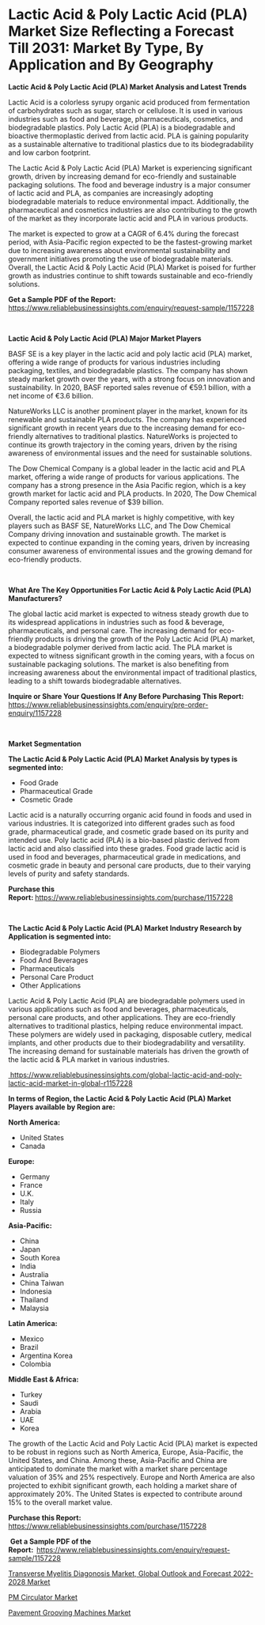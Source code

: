 <p><h1>Lactic Acid & Poly Lactic Acid (PLA) Market Size Reflecting a Forecast Till 2031: Market By Type, By Application and By Geography</h1></p><p><strong>Lactic Acid & Poly Lactic Acid (PLA) Market Analysis and Latest Trends</strong></p>
<p><p>Lactic Acid is a colorless syrupy organic acid produced from fermentation of carbohydrates such as sugar, starch or cellulose. It is used in various industries such as food and beverage, pharmaceuticals, cosmetics, and biodegradable plastics. Poly Lactic Acid (PLA) is a biodegradable and bioactive thermoplastic derived from lactic acid. PLA is gaining popularity as a sustainable alternative to traditional plastics due to its biodegradability and low carbon footprint.</p><p>The Lactic Acid & Poly Lactic Acid (PLA) Market is experiencing significant growth, driven by increasing demand for eco-friendly and sustainable packaging solutions. The food and beverage industry is a major consumer of lactic acid and PLA, as companies are increasingly adopting biodegradable materials to reduce environmental impact. Additionally, the pharmaceutical and cosmetics industries are also contributing to the growth of the market as they incorporate lactic acid and PLA in various products.</p><p>The market is expected to grow at a CAGR of 6.4% during the forecast period, with Asia-Pacific region expected to be the fastest-growing market due to increasing awareness about environmental sustainability and government initiatives promoting the use of biodegradable materials. Overall, the Lactic Acid & Poly Lactic Acid (PLA) Market is poised for further growth as industries continue to shift towards sustainable and eco-friendly solutions.</p></p>
<p><strong>Get a Sample PDF of the Report:&nbsp;</strong> <a href="https://www.reliablebusinessinsights.com/enquiry/request-sample/1157228">https://www.reliablebusinessinsights.com/enquiry/request-sample/1157228</a></p>
<p>&nbsp;</p>
<p><strong>Lactic Acid & Poly Lactic Acid (PLA) Major Market Players</strong></p>
<p><p>BASF SE is a key player in the lactic acid and poly lactic acid (PLA) market, offering a wide range of products for various industries including packaging, textiles, and biodegradable plastics. The company has shown steady market growth over the years, with a strong focus on innovation and sustainability. In 2020, BASF reported sales revenue of €59.1 billion, with a net income of €3.6 billion.</p><p>NatureWorks LLC is another prominent player in the market, known for its renewable and sustainable PLA products. The company has experienced significant growth in recent years due to the increasing demand for eco-friendly alternatives to traditional plastics. NatureWorks is projected to continue its growth trajectory in the coming years, driven by the rising awareness of environmental issues and the need for sustainable solutions.</p><p>The Dow Chemical Company is a global leader in the lactic acid and PLA market, offering a wide range of products for various applications. The company has a strong presence in the Asia Pacific region, which is a key growth market for lactic acid and PLA products. In 2020, The Dow Chemical Company reported sales revenue of $39 billion.</p><p>Overall, the lactic acid and PLA market is highly competitive, with key players such as BASF SE, NatureWorks LLC, and The Dow Chemical Company driving innovation and sustainable growth. The market is expected to continue expanding in the coming years, driven by increasing consumer awareness of environmental issues and the growing demand for eco-friendly products.</p></p>
<p>&nbsp;</p>
<p><strong>What Are The Key Opportunities For Lactic Acid & Poly Lactic Acid (PLA) Manufacturers?</strong></p>
<p><p>The global lactic acid market is expected to witness steady growth due to its widespread applications in industries such as food & beverage, pharmaceuticals, and personal care. The increasing demand for eco-friendly products is driving the growth of the Poly Lactic Acid (PLA) market, a biodegradable polymer derived from lactic acid. The PLA market is expected to witness significant growth in the coming years, with a focus on sustainable packaging solutions. The market is also benefiting from increasing awareness about the environmental impact of traditional plastics, leading to a shift towards biodegradable alternatives.</p></p>
<p><strong>Inquire or Share Your Questions If Any Before Purchasing This Report:</strong> <a href="https://www.reliablebusinessinsights.com/enquiry/pre-order-enquiry/1157228">https://www.reliablebusinessinsights.com/enquiry/pre-order-enquiry/1157228</a></p>
<p>&nbsp;</p>
<p><strong>Market Segmentation</strong></p>
<p><strong>The Lactic Acid & Poly Lactic Acid (PLA) Market Analysis by types is segmented into:</strong></p>
<p><ul><li>Food Grade</li><li>Pharmaceutical Grade</li><li>Cosmetic Grade</li></ul></p>
<p><p>Lactic acid is a naturally occurring organic acid found in foods and used in various industries. It is categorized into different grades such as food grade, pharmaceutical grade, and cosmetic grade based on its purity and intended use. Poly lactic acid (PLA) is a bio-based plastic derived from lactic acid and also classified into these grades. Food grade lactic acid is used in food and beverages, pharmaceutical grade in medications, and cosmetic grade in beauty and personal care products, due to their varying levels of purity and safety standards.</p></p>
<p><strong>Purchase this Report:&nbsp;</strong><a href="https://www.reliablebusinessinsights.com/purchase/1157228">https://www.reliablebusinessinsights.com/purchase/1157228</a></p>
<p>&nbsp;</p>
<p><strong>The Lactic Acid & Poly Lactic Acid (PLA) Market Industry Research by Application is segmented into:</strong></p>
<p><ul><li>Biodegradable Polymers</li><li>Food And Beverages</li><li>Pharmaceuticals</li><li>Personal Care Product</li><li>Other Applications</li></ul></p>
<p><p>Lactic Acid & Poly Lactic Acid (PLA) are biodegradable polymers used in various applications such as food and beverages, pharmaceuticals, personal care products, and other applications. They are eco-friendly alternatives to traditional plastics, helping reduce environmental impact. These polymers are widely used in packaging, disposable cutlery, medical implants, and other products due to their biodegradability and versatility. The increasing demand for sustainable materials has driven the growth of the lactic acid & PLA market in various industries.</p></p>
<p><a href="https://www.reliablebusinessinsights.com/global-lactic-acid-and-poly-lactic-acid-market-in-global-r1157228">&nbsp;https://www.reliablebusinessinsights.com/global-lactic-acid-and-poly-lactic-acid-market-in-global-r1157228</a></p>
<p><strong>In terms of Region, the Lactic Acid & Poly Lactic Acid (PLA) Market Players available by Region are:</strong></p>
<p>
    <p> <strong> North America: </strong>
        <ul>
            <li>United States</li>
            <li>Canada</li>
        </ul>
        </p> 
    <p> <strong> Europe: </strong>
        <ul>
            <li>Germany</li>
            <li>France</li>
            <li>U.K.</li>
            <li>Italy</li>
            <li>Russia</li>
        </ul>
        </p> 
    <p> <strong> Asia-Pacific: </strong>
        <ul>
            <li>China</li>
            <li>Japan</li>
            <li>South Korea</li>
            <li>India</li>
            <li>Australia</li>
            <li>China Taiwan</li>
            <li>Indonesia</li>
            <li>Thailand</li>
            <li>Malaysia</li>
        </ul>
        </p> 
    <p> <strong> Latin America: </strong>
        <ul>
            <li>Mexico</li>
            <li>Brazil</li>
            <li>Argentina Korea</li>
            <li>Colombia</li>
        </ul>
        </p> 
    <p> <strong> Middle East & Africa: </strong>
        <ul>
            <li>Turkey</li>
            <li>Saudi</li>
            <li>Arabia</li>
            <li>UAE</li>
            <li>Korea</li>
        </ul>
    </p>
    </p>
<p><p>The growth of the Lactic Acid and Poly Lactic Acid (PLA) market is expected to be robust in regions such as North America, Europe, Asia-Pacific, the United States, and China. Among these, Asia-Pacific and China are anticipated to dominate the market with a market share percentage valuation of 35% and 25% respectively. Europe and North America are also projected to exhibit significant growth, each holding a market share of approximately 20%. The United States is expected to contribute around 15% to the overall market value.</p></p>
<p><strong>Purchase this Report: </strong><a href="https://www.reliablebusinessinsights.com/purchase/1157228">https://www.reliablebusinessinsights.com/purchase/1157228</a></p>
<p>&nbsp;<strong>Get a Sample PDF of the Report:&nbsp;&nbsp;</strong><a href="https://www.reliablebusinessinsights.com/enquiry/request-sample/1157228">https://www.reliablebusinessinsights.com/enquiry/request-sample/1157228</a></p>
<p><strong></strong></p>
<p><p><a href="https://github.com/EdwarWatkinXXdd/Market-Research-Report-List-1/blob/main/transverse-myelitis-diagonosis-market-global-outlook-and-forecast-2022-2028-market.md">Transverse Myelitis Diagonosis Market, Global Outlook and Forecast 2022-2028 Market</a></p><p><a href="https://medium.com/@clairedivash14/global-pm-circulator-market-analysis-trends-forecasts-and-growth-opportunities-2024-2031-in-296dcaec1b51">PM Circulator Market</a></p><p><a href="https://medium.com/@sac-m/pavement-grooving-machines-market-share-size-trends-industry-analysis-report-by-application-5542b1e09fcf">Pavement Grooving Machines Market</a></p></p>
